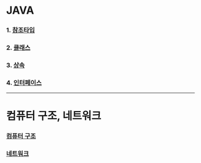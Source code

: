 # JAVA
### 1. [참조타입](https://github.com/bckkingkkang/kahyun_javaStudy4/wiki/1.-%EC%B0%B8%EC%A1%B0%ED%83%80%EC%9E%85)
### 2. [클래스](https://github.com/bckkingkkang/kahyun_javaStudy4/wiki/2.-%ED%81%B4%EB%9E%98%EC%8A%A4)
### 3. [상속](https://github.com/bckkingkkang/kahyun_javaStudy4/wiki/3.-%EC%83%81%EC%86%8D)
### 4. [인터페이스](https://github.com/bckkingkkang/kahyun_javaStudy4/wiki/4.-%EC%9D%B8%ED%84%B0%ED%8E%98%EC%9D%B4%EC%8A%A4)

-----------------------------
# 컴퓨터 구조, 네트워크
### [컴퓨터 구조](https://github.com/bckkingkkang/kahyun_javaStudy4/wiki/%EC%BB%B4%ED%93%A8%ED%84%B0-%EA%B5%AC%EC%A1%B0)
### [네트워크](https://github.com/bckkingkkang/kahyun_javaStudy4/wiki/%EB%84%A4%ED%8A%B8%EC%9B%8C%ED%81%AC)
